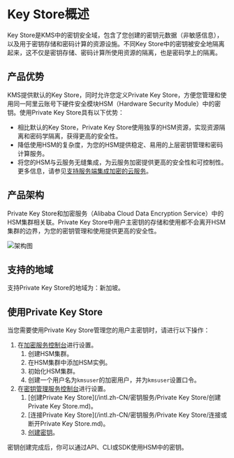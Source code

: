 # Key Store概述

Key Store是KMS中的密钥安全域，包含了您创建的密钥元数据（非敏感信息），以及用于密钥存储和密码计算的资源设施。不同Key Store中的密钥被安全地隔离起来，这不仅是密钥存储、密码计算所使用资源的隔离，也是密码学上的隔离。

## 产品优势

KMS提供默认的Key Store，同时允许您定义Private Key Store，方便您管理和使用同一阿里云账号下硬件安全模块HSM（Hardware Security Module）中的密钥。使用Private Key Store具有以下优势：

-   相比默认的Key Store，Private Key Store使用独享的HSM资源，实现资源隔离和密码学隔离，获得更高的安全性。
-   降低使用HSM的复杂度，为您的HSM提供稳定、易用的上层密钥管理和密码计算服务。
-   将您的HSM与云服务无缝集成，为云服务加密提供更高的安全性和可控制性。更多信息，请参见[支持服务端集成加密的云服务](/intl.zh-CN/云产品与KMS的集成/支持服务端集成加密的云服务.md)。

## 产品架构

Private Key Store和加密服务（Alibaba Cloud Data Encryption Service）中的HSM集群相关联。Private Key Store中用户主密钥的存储和使用都不会离开HSM集群的边界，为您的密钥管理和使用提供更高的安全性。

![架构图](https://static-aliyun-doc.oss-accelerate.aliyuncs.com/assets/img/zh-CN/5961334161/p243332.png)

## 支持的地域

支持Private Key Store的地域为：新加坡。

## 使用Private Key Store

当您需要使用Private Key Store管理您的用户主密钥时，请进行以下操作：

1.  在[加密服务控制台](https://yundun.console.aliyun.com/?p=hsm)进行设置。
    1.  创建HSM集群。
    2.  在HSM集群中添加HSM实例。
    3.  初始化HSM集群。
    4.  创建一个用户名为`kmsuser`的加密用户，并为`kmsuser`设置口令。
2.  在[密钥管理服务控制台](https://kms.console.aliyun.com)进行设置。
    1.  [创建Private Key Store](/intl.zh-CN/密钥服务/Private Key Store/创建Private Key Store.md)。
    2.  [连接Private Key Store](/intl.zh-CN/密钥服务/Private Key Store/连接或断开Private Key Store.md)。
    3.  [创建密钥](/intl.zh-CN/快速入门/管理和使用密钥/创建密钥.md)。

密钥创建完成后，你可以通过API、CLI或SDK使用HSM中的密钥。

